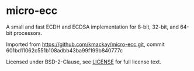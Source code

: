 # micro-ecc

A small and fast ECDH and ECDSA implementation for 8-bit, 32-bit, and 64-bit
processors.

Imported from https://github.com/kmackay/micro-ecc.git, commit
601bd11062c551b108adbb43ba99f199b840777c

Licensed under BSD-2-Clause, see [LICENSE](LICENSE) for full license text.
